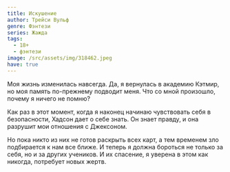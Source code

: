 ```yaml
---
title: Искушение
author: Трейси Вульф
genre: Фэнтези
series: Жажда
tags:
  - 18+
  - фэнтези
image: /src/assets/img/318462.jpeg
have: true
---
```

Моя жизнь изменилась навсегда. Да, я вернулась в академию Кэтмир, но моя память по-прежнему подводит меня. Что со мной произошло, почему я ничего не помню?

Как раз в этот момент, когда я наконец начинаю чувствовать себя в безопасности, Хадсон дает о себе знать. Он знает правду, и она разрушит мои отношения с Джексоном.

Но пока никто из них не готов раскрыть всех карт, а тем временем зло подбирается к нам все ближе. И теперь я должна бороться не только за себя, но и за других учеников. И их спасение, я уверена в этом как никогда, потребует новых жертв.
